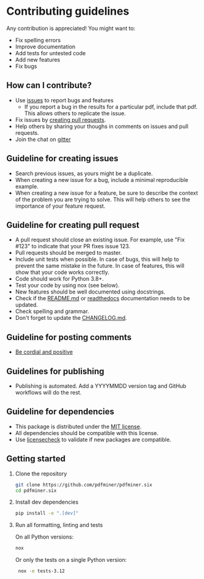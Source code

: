 # Contributing guidelines

Any contribution is appreciated! You might want to:

* Fix spelling errors
* Improve documentation
* Add tests for untested code
* Add new features
* Fix bugs

## How can I contribute?

* Use [issues](https://github.com/pdfminer/pdfminer.six/issues) to report bugs and features
    * If you report a bug in the results for a particular pdf, include that pdf. This allows others to replicate the
     issue.
* Fix issues by [creating pull requests](https://help.github.com/en/articles/creating-a-pull-request).
* Help others by sharing your thoughs in comments on issues and pull requests.
* Join the chat on [gitter](https://gitter.im/pdfminer-six/Lobby)

## Guideline for creating issues

* Search previous issues, as yours might be a duplicate.
* When creating a new issue for a bug, include a minimal reproducible example.
* When creating a new issue for a feature, be sure to describe the context of the problem you are trying to solve. This
  will help others to see the importance of your feature request.

## Guideline for creating pull request

* A pull request should close an existing issue. For example, use "Fix #123" to indicate that your PR fixes issue 123.
* Pull requests should be merged to master.
* Include unit tests when possible. In case of bugs, this will help to prevent the same mistake in the future. In case
  of features, this will show that your code works correctly.
* Code should work for Python 3.8+.
* Test your code by using nox (see below).
* New features should be well documented using docstrings.
* Check if the [README.md](../README.md) or [readthedocs](../docs/source) documentation needs to be updated.
* Check spelling and grammar.
* Don't forget to update the [CHANGELOG.md](CHANGELOG.md#[Unreleased]).

## Guideline for posting comments

* [Be cordial and positive](https://kennethreitz.org/essays/2013/01/27/be-cordial-or-be-on-your-way)

## Guidelines for publishing

* Publishing is automated. Add a YYYYMMDD version tag and GitHub workflows will do the rest.

## Guideline for dependencies

* This package is distributed under the [MIT license](LICENSE).
* All dependencies should be compatible with this license.
* Use [licensecheck](https://pypi.org/project/licensecheck/) to validate if new packages are compatible.

## Getting started

1. Clone the repository

    ```sh
    git clone https://github.com/pdfminer/pdfminer.six
    cd pdfminer.six
    ```

2. Install dev dependencies

    ```sh
    pip install -e ".[dev]"
    ```

3. Run all formatting, linting and tests

    On all Python versions:

    ```sh
    nox
   ```

   Or only the tests on a single Python version:

   ```sh
    nox -e tests-3.12
    ```
